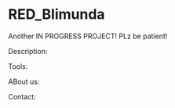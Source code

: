 # RED_Blimunda
Another IN PROGRESS PROJECT!
PLz be patient!

 
Description:


Tools:


ABout us:



Contact: